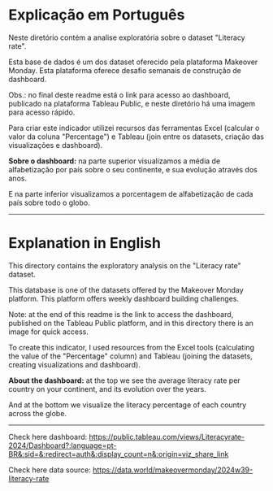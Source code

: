 # Explicação em Português

Neste diretório contém a analise exploratória sobre o dataset "Literacy rate".

Esta base de dados é um dos dataset oferecido pela plataforma Makeover Monday. Esta plataforma oferece desafio semanais de construção de dashboard.

Obs.: no final deste readme está o link para acesso ao dashboard, publicado na plataforma Tableau Public, e neste diretório há uma imagem para acesso rápido.

Para criar este indicador utilizei recursos das ferramentas Excel (calcular o valor da coluna "Percentage") e Tableau (join entre os datasets, criação das visualizações e dashboard).

**Sobre o dashboard:** na parte superior visualizamos a média de alfabetização por país sobre o seu continente, e sua evolução através dos anos.

E na parte inferior visualizamos a porcentagem de alfabetização de cada país sobre todo o globo.

---

# Explanation in English

This directory contains the exploratory analysis on the "Literacy rate" dataset.

This database is one of the datasets offered by the Makeover Monday platform. This platform offers weekly dashboard building challenges.

Note: at the end of this readme is the link to access the dashboard, published on the Tableau Public platform, and in this directory there is an image for quick access.

To create this indicator, I used resources from the Excel tools (calculating the value of the "Percentage" column) and Tableau (joining the datasets, creating visualizations and dashboard).

**About the dashboard:** at the top we see the average literacy rate per country on your continent, and its evolution over the years.

And at the bottom we visualize the literacy percentage of each country across the globe.

---

Check here dashboard: https://public.tableau.com/views/Literacyrate-2024/Dashboard?:language=pt-BR&:sid=&:redirect=auth&:display_count=n&:origin=viz_share_link

Check here data source: https://data.world/makeovermonday/2024w39-literacy-rate
